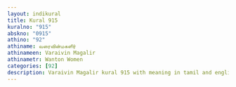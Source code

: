 ```yaml
---
layout: indikural
title: Kural 915
kuralno: "915"
abskno: "0915"
athino: "92"
athiname: வரைவின்மகளிர்
athinameen: Varaivin Magalir
athinametr: Wanton Women
categories: [92]
description: Varaivin Magalir kural 915 with meaning in tamil and english 
---
```


